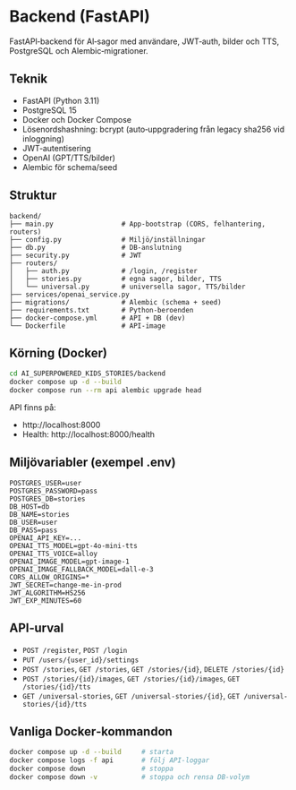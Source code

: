 # Backend (FastAPI)

FastAPI‑backend för AI‑sagor med användare, JWT‑auth, bilder och TTS, PostgreSQL och Alembic‑migrationer.

## Teknik

- FastAPI (Python 3.11)
- PostgreSQL 15
- Docker och Docker Compose
- Lösenordshashning: bcrypt (auto‑uppgradering från legacy sha256 vid inloggning)
- JWT‑autentisering
- OpenAI (GPT/TTS/bilder)
- Alembic för schema/seed

## Struktur

```
backend/
├── main.py                 # App‑bootstrap (CORS, felhantering, routers)
├── config.py               # Miljö/inställningar
├── db.py                   # DB‑anslutning
├── security.py             # JWT
├── routers/
│   ├── auth.py             # /login, /register
│   ├── stories.py          # egna sagor, bilder, TTS
│   └── universal.py        # universella sagor, TTS/bilder
├── services/openai_service.py
├── migrations/             # Alembic (schema + seed)
├── requirements.txt        # Python‑beroenden
├── docker-compose.yml      # API + DB (dev)
└── Dockerfile              # API‑image
```

## Körning (Docker)

```bash
cd AI_SUPERPOWERED_KIDS_STORIES/backend
docker compose up -d --build
docker compose run --rm api alembic upgrade head
```

API finns på:
- http://localhost:8000
- Health: http://localhost:8000/health

## Miljövariabler (exempel .env)

```
POSTGRES_USER=user
POSTGRES_PASSWORD=pass
POSTGRES_DB=stories
DB_HOST=db
DB_NAME=stories
DB_USER=user
DB_PASS=pass
OPENAI_API_KEY=...
OPENAI_TTS_MODEL=gpt-4o-mini-tts
OPENAI_TTS_VOICE=alloy
OPENAI_IMAGE_MODEL=gpt-image-1
OPENAI_IMAGE_FALLBACK_MODEL=dall-e-3
CORS_ALLOW_ORIGINS=*
JWT_SECRET=change-me-in-prod
JWT_ALGORITHM=HS256
JWT_EXP_MINUTES=60
```

## API‑urval

- `POST /register`, `POST /login`
- `PUT /users/{user_id}/settings`
- `POST /stories`, `GET /stories`, `GET /stories/{id}`, `DELETE /stories/{id}`
- `POST /stories/{id}/images`, `GET /stories/{id}/images`, `GET /stories/{id}/tts`
- `GET /universal-stories`, `GET /universal-stories/{id}`, `GET /universal-stories/{id}/tts`

## Vanliga Docker‑kommandon

```bash
docker compose up -d --build     # starta
docker compose logs -f api       # följ API‑loggar
docker compose down              # stoppa
docker compose down -v           # stoppa och rensa DB‑volym
```